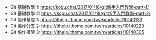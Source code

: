 * Git 基礎教學 1:  https://kopu.chat/2017/01/18/git新手入門教學-part-1/
* Git 基礎教學 2: https://kopu.chat/2017/01/18/git新手入門教學-part-2/
* Git 協作基礎 1: https://ithelp.ithome.com.tw/m/articles/10140133
* Git 協作分支 2: https://ithelp.ithome.com.tw/m/articles/10140223
* Git 協作權限 3: https://ithelp.ithome.com.tw/m/articles/10140305
